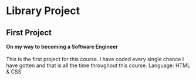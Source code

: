 # Library Project

## First Project

**On my way to becoming a Software Engineer** <br>
<br> This is the first project for this course. I have coded every single chance I have gotten and that is all the time throughout this course.
Language: HTML & CSS

